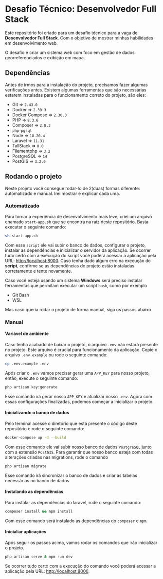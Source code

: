 # Desafio Técnico: Desenvolvedor Full Stack

Este repositório foi criado para um desafio técnico para a vaga de **Desenvolvedor Full Stack**. Com o objetivo de mostrar minhas habilidades em desenvolvimento web.

O desafio é criar um sistema web com foco em gestão de dados georreferenciados e exibição em mapa.

## Dependências

Antes de irmos para a instalação do projeto, precisamos fazer algumas verificações antes. Existem algumas ferramentas que são necessárias estarem instaladas para o funcionamento correto do projeto, são eles:

- Git => `2.43.0`
- Docker => `2.30.3`
- Docker Compose => `2.30.3`
- PHP => `8.3.6`
- Composer => `2.8.3`
- `php-pgsql`
- Node => `18.20.4`
- Laravel => `11.31`
- TallStack => `8.0`
- Filementphp => `3.2`
- PostgreSQL => `14`
- PostGIS => `3.2.0`

## Rodando o projeto

Neste projeto você consegue rodar-lo de 2(duas) formas diferente: automatizado e manual. Irei mostrar e explicar cada uma.

### Automatizado

Para tornar a experiência de desenvolvimento mais leve, criei um arquivo chamado `start-app.sh` que se encontra na raíz deste repositório. Basta executar o seguinte comando:

```bash
sh start-app.sh
```

Com esse `script` ele vai subir o banco de dados, configurar o projeto, instalar as dependências e inicializar o servidor da aplicação. Se ocorrer tudo certo com a execução do script você poderá acessar a aplicação pela URL: [http://localhost:8000](http://localhost:8000). Caso tenha dado algum erro na execução do **script**, confirme se as dependências do projeto estão instaladas corretamente e tente novamente.

Caso você esteja usando um sistema **Windows** será preciso instalar ferramentas que permitam executar um script `bash`, como por exemplo

- Git Bash
- WSL

Mas caso queria rodar o projeto de forma manual, siga os passos abaixo

### Manual

#### Variável de ambiente

Caso tenha acabado de baixar o projeto, o arquivo `.env` não estará presente no projeto. Este arquivo é crucial para funcionamento da aplicação. Copie o arquivo `.env.example` ou rode o seguinte comando:

```bash
cp .env.example .env
```

Após criar o `.env` vamos precisar gerar uma `APP_KEY` para nosso projeto, então, execute o seguinte comando:

```bash
php artisan key:generate
```

Esse comando irá gerar nosso `APP_KEY` e atualizar nosso `.env`. Agora com essas configurações finalizadas, podemos começar a inicializar o projeto.

#### Inicializando o banco de dados

Pelo terminal acesse o diretório que está presente o código deste repositório e rode o seguinte comando:

```bash
docker-compose up -d --build
```

Com esse comando ele vai subir nosso banco de dados `PostgreSQL` junto com a extensão `PostGIS`. Para garantir que nosso banco esteja com todas alterações criadas nas migrations, rode o comando

```bash
php artisan migrate
```

Esse comando irá sincronizar o banco de dados e criar as tabelas necessárias no banco de dados.

#### Instalando as dependências

Para instalar as dependências do laravel, rode o seguinte comando:

```bash
composer install && npm install
```

Com esse comando será instalado as dependências do `composer` e `npm`.


#### Inicialiar aplicações

Após seguir os passos acima, vamos rodar os comandos que irão inicializar o projeto.

```bash
php artisan serve & npm run dev
```

Se ocorrer tudo certo com a execução do comando você poderá acessar a aplicação pela URL: [http://localhost:8000](http://localhost:8000).
